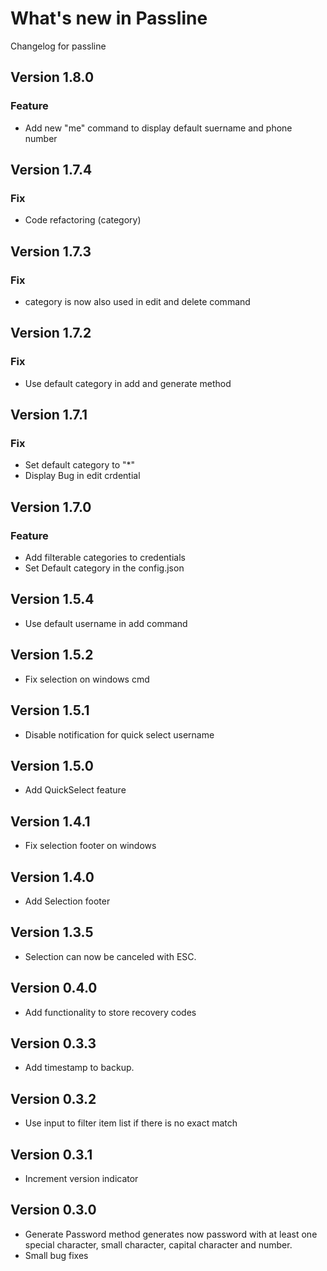 # What's new in Passline

Changelog for passline

## Version 1.8.0

### Feature

- Add new "me" command to display default suername and phone number

## Version 1.7.4

### Fix

- Code refactoring (category)

## Version 1.7.3

### Fix

- category is now also used in edit and delete command

## Version 1.7.2

### Fix

- Use default category in add and generate method

## Version 1.7.1

### Fix

- Set default category to "*"
- Display Bug in edit crdential

## Version 1.7.0

### Feature

- Add filterable categories to credentials
- Set Default category in the config.json 

## Version 1.5.4

- Use default username in add command

## Version 1.5.2

- Fix selection on windows cmd

## Version 1.5.1

- Disable notification for quick select username

## Version 1.5.0

- Add QuickSelect feature

## Version 1.4.1

- Fix selection footer on windows

## Version 1.4.0

- Add Selection footer

## Version 1.3.5

- Selection can now be canceled with ESC.

## Version 0.4.0

- Add functionality to store recovery codes

## Version 0.3.3

- Add timestamp to backup.

## Version 0.3.2

- Use input to filter item list if there is no exact match

## Version 0.3.1

- Increment version indicator


## Version 0.3.0

- Generate Password method generates now password with at least one special character, small character, capital character and number.
- Small bug fixes